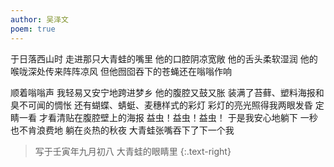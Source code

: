 ```yaml
---
author: 吴泽文
poem: true
---
```


于日落西山时
走进那只大青蛙的嘴里
他的口腔阴凉宽敞
他的舌头柔软湿润
他的喉咙深处传来阵阵凉风
但他囫囵吞下的苍蝇还在嗡嗡作响

顺着嗡嗡声
我轻易又安宁地跨进梦乡
他的腹腔又鼓又胀
装满了苔藓、塑料海报和臭不可闻的惆怅
还有蝴蝶、蜻蜓、麦穗样式的彩灯
彩灯的亮光照得我两眼发昏
定睛一看
才看清贴在腹腔壁上的海报
益虫！益虫！益虫！ 
于是我安心地躺下
一秒也不肯浪费地
躺在炎热的秋夜
大青蛙张嘴吞下了下一个我

>写于壬寅年九月初八 大青蛙的眼睛里
{:.text-right}
